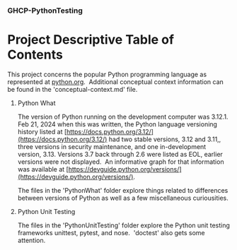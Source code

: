 

### GHCP-PythonTesting

# Project Descriptive Table of Contents

This project concerns the popular Python programming language as represented at [python.org](python.org).&nbsp; 
Additional conceptual context information can be found in the 'conceptual-context.md' file.


1) Python What

    The version of Python running on the development computer was 3.12.1.&nbsp; 
    Feb 21, 2024 when this was written, the Python language versioning history listed at 
    [https://docs.python.org/3.12/](https://docs.python.org/3.12/)
    had two stable versions, 3.12 and 3.11,, three versions in security maintenance, and one in-development version, 3.13.
    Versions 3.7 back through 2.6 were listed as EOL, earlier versions were not displayed.&nbsp; 
    An informative graph for that information was available at 
    [https://devguide.python.org/versions/](https://devguide.python.org/versions/).

    The files in the 'PythonWhat' folder explore things related to differences between versions of Python as well as a few miscellaneous curiousities.

2) Python Unit Testing

    The files in the 'PythonUnitTesting' folder explore the Python unit testing frameworks unittest, pytest, and nose.&nbsp; 
    'doctest' also gets some attention.
